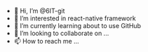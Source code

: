- 👋 Hi, I’m @6IT-git
- 👀 I’m interested in react-native framework 
- 🌱 I’m currently learning about to use GitHub
- 💞️ I’m looking to collaborate on ...
- 📫 How to reach me ...

<!---
6IT-git/6IT-git is a ✨ special ✨ repository because its `README.md` (this file) appears on your GitHub profile.
You can click the Preview link to take a look at your changes.
--->
